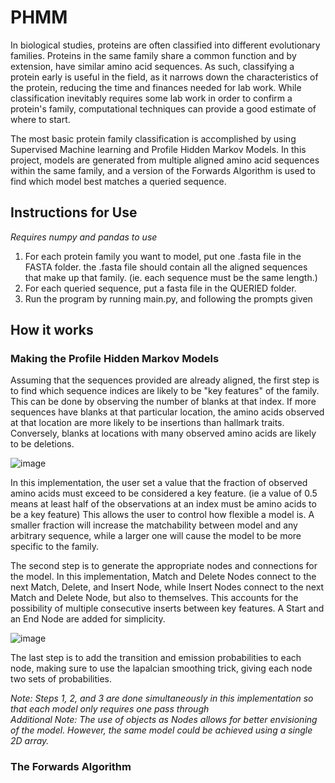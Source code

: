 # PHMM

In biological studies, proteins are often classified into different evolutionary families. Proteins in the same family share a common function and by extension, have similar amino acid sequences. 
As such, classifying a protein early is useful in the field, as it narrows down the characteristics of the protein, reducing the time and finances needed for lab work. While classification inevitably requires 
some lab work in order to confirm a protein's family, computational techniques can provide a good estimate of where to start.

The most basic protein family classification is accomplished by using Supervised Machine learning and Profile Hidden Markov Models. In this project, models are generated from multiple aligned amino acid sequences within the same family, and a version of the Forwards Algorithm is used to find which model best matches a queried sequence.  

## Instructions for Use

_Requires numpy and pandas to use_

1. For each protein family you want to model, put one .fasta file in the FASTA folder. the .fasta file should contain all the aligned sequences that make up that family. (ie. each sequence must be the same length.)
2. For each queried sequence, put a fasta file in the QUERIED folder.
3. Run the program by running main.py, and following the prompts given

## How it works

### Making the Profile Hidden Markov Models

Assuming that the sequences provided are already aligned, the first step is to find which sequence indices are likely to be "key features" of the family. This can be done by observing the number of blanks at that index.
If more sequences have blanks at that particular location, the amino acids observed at that location are more likely to be insertions than hallmark traits. Conversely, blanks at locations with many observed amino acids are likely to be deletions.

![image](https://github.com/notreallyryan/PHMM/assets/96549151/28cfbc20-37f2-4a60-ade7-c8a4403668a4)

In this implementation, the user set a value that the fraction of observed amino acids must exceed to be considered a key feature. (ie a value of 0.5 means at least half of the observations at an index must be amino acids to be a key feature) This allows the user to control how flexible a model is. A smaller fraction will increase the matchability between model and any arbitrary sequence, while a larger one will cause the model to be more specific to the family. 

The second step is to generate the appropriate nodes and connections for the model. In this implementation, Match and Delete Nodes connect to the next Match, Delete, and Insert Node, while Insert Nodes connect to the next Match and Delete Node, but also to themselves. This accounts for the possibility of multiple consecutive inserts between key features. A Start and an End Node are added for simplicity.

![image](https://github.com/notreallyryan/PHMM/assets/96549151/778fab06-936e-4d52-8ad6-408631d94a4b)

The last step is to add the transition and emission probabilities to each node, making sure to use the lapalcian smoothing trick, giving each node two sets of probabilities. 

_Note: Steps 1, 2, and 3 are done simultaneously in this implementation so that each model only requires one pass through_ <br />
_Additional Note: The use of objects as Nodes allows for better envisioning of the model. However, the same model could be achieved using a single 2D array._

### The Forwards Algorithm

